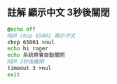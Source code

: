 ## 註解 顯示中文 3秒後關閉

```bat
@echo off
REM chcp 65001 顯示中文
chcp 65001 >nul
echo hi roger
echo 系統將會自動關閉
REM 3秒後離開
timeout 3 >nul
exit
```